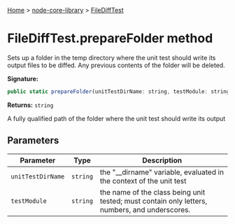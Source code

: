 <!-- docId=node-core-library.filedifftest.preparefolder -->

[Home](./index.md) &gt; [node-core-library](./node-core-library.md) &gt; [FileDiffTest](./node-core-library.filedifftest.md)

# FileDiffTest.prepareFolder method

Sets up a folder in the temp directory where the unit test should write its output files to be diffed. Any previous contents of the folder will be deleted.

**Signature:**
```javascript
public static prepareFolder(unitTestDirName: string, testModule: string): string;
```
**Returns:** `string`

A fully qualified path of the folder where the unit test should write its output

## Parameters

|  Parameter | Type | Description |
|  --- | --- | --- |
|  `unitTestDirName` | `string` | the "\_\_dirname" variable, evaluated in the context of the unit test |
|  `testModule` | `string` | the name of the class being unit tested; must contain only letters, numbers, and underscores. |

